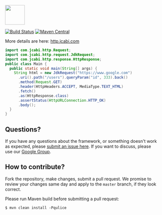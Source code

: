 <img src="http://img.jcabi.com/logo-square.png" width="64px" height="64px" />
 
[![Build Status](https://travis-ci.org/jcabi/jcabi-http.svg?branch=master)](https://travis-ci.org/jcabi/jcabi-http)
[![Maven Central](https://maven-badges.herokuapp.com/maven-central/com.jcabi/jcabi-http/badge.svg)](https://maven-badges.herokuapp.com/maven-central/com.jcabi/jcabi-http)

More details are here: [http.jcabi.com](http://http.jcabi.com/index.html)

```java
import com.jcabi.http.Request;
import com.jcabi.http.request.JdkRequest;
import com.jcabi.http.response.HttpResponse;
public class Main {
  public static void main(String[] args) {
    String html = new JdkRequest("https://www.google.com")
      .uri().path("/users").queryParam("id", 333).back()
      .method(Request.GET)
      .header(HttpHeaders.ACCEPT, MediaType.TEXT_HTML)
      .fetch()
      .as(HttpResponse.class)
      .assertStatus(HttpURLConnection.HTTP_OK)
      .body();
  }
}
```

## Questions?

If you have any questions about the framework, or something doesn't work as expected,
please [submit an issue here](https://github.com/jcabi/jcabi-http/issues/new).
If you want to discuss, please use our [Google Group](https://groups.google.com/forum/#!forum/jcabi).

## How to contribute?

Fork the repository, make changes, submit a pull request.
We promise to review your changes same day and apply to
the `master` branch, if they look correct.

Please run Maven build before submitting a pull request:

```
$ mvn clean install -Pqulice
```
